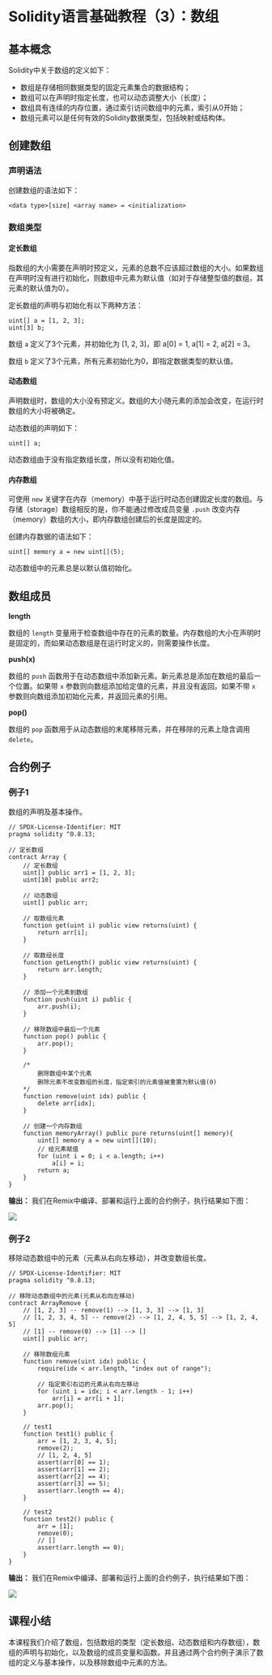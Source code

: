 # Solidity语言基础教程（3）：数组

## 基本概念

Solidity中关于数组的定义如下：

+ 数组是存储相同数据类型的固定元素集合的数据结构；
+ 数组可以在声明时指定长度，也可以动态调整大小（长度）；
+ 数组具有连续的内存位置，通过索引访问数组中的元素，索引从0开始；
+ 数组元素可以是任何有效的Solidity数据类型，包括映射或结构体。

## 创建数组

### 声明语法

创建数组的语法如下：

```
<data type>[size] <array name> = <initialization>
```

### 数组类型

#### 定长数组

指数组的大小需要在声明时预定义，元素的总数不应该超过数组的大小。如果数组在声明时没有进行初始化，则数组中元素为默认值（如对于存储整型值的数组，其元素的默认值为0）。

定长数组的声明与初始化有以下两种方法：

```
uint[] a = [1, 2, 3];
uint[3] b;
```

数组 `a` 定义了3个元素，并初始化为 [1, 2, 3]，即 a[0] = 1, a[1] = 2, a[2] = 3。

数组 `b` 定义了3个元素，所有元素初始化为0，即指定数据类型的默认值。

#### 动态数组

声明数组时，数组的大小没有预定义。数组的大小随元素的添加会改变，在运行时数组的大小将被确定。

动态数组的声明如下：

```
uint[] a;
```

动态数组由于没有指定数组长度，所以没有初始化值。

#### 内存数组

可使用 `new` 关键字在内存（memory）中基于运行时动态创建固定长度的数组。与 存储（storage）数组相反的是，你不能通过修改成员变量 `.push` 改变内存（memory）数组的大小，即内存数组创建后的长度是固定的。

创建内存数据的语法如下：

```
uint[] memory a = new uint[](5);
```

动态数组中的元素总是以默认值初始化。

## 数组成员

**length**

数组的 `length` 变量用于检查数组中存在的元素的数量。内存数组的大小在声明时是固定的，而如果动态数组是在运行时定义的，则需要操作长度。

**push(x)**

数组的 `push` 函数用于在动态数组中添加新元素。新元素总是添加在数组的最后一个位置。如果带 `x` 参数则向数组添加给定值的元素，并且没有返回。如果不带 `x` 参数则向数组添加初始化元素，并返回元素的引用。

**pop()**

数组的 `pop` 函数用于从动态数组的末尾移除元素，并在移除的元素上隐含调用 `delete`。

## 合约例子

### 例子1

数组的声明及基本操作。

```
// SPDX-License-Identifier: MIT
pragma solidity ^0.8.13;

// 定长数组
contract Array {
    // 定长数组
    uint[] public arr1 = [1, 2, 3];
    uint[10] public arr2;

    // 动态数组
    uint[] public arr;

    // 取数组元素
    function get(uint i) public view returns(uint) {
        return arr[i];
    }

    // 取数组长度
    function getLength() public view returns(uint) {
        return arr.length;
    }

    // 添加一个元素到数组
    function push(uint i) public {
        arr.push(i);
    }

    // 移除数组中最后一个元素
    function pop() public {
        arr.pop();
    }

    /*
        删除数组中某个元素
        删除元素不改变数组的长度，指定索引的元素值被重置为默认值(0)
    */
    function remove(uint idx) public {
        delete arr[idx];
    }

    // 创建一个内存数组
    function memoryArray() public pure returns(uint[] memory){
        uint[] memory a = new uint[](10);
        // 给元素赋值
        for (uint i = 0; i < a.length; i++)
            a[i] = i;
        return a;
    }
}
```

**输出：** 我们在Remix中编译、部署和运行上面的合约例子，执行结果如下图：

![](D:\资料\我的\项目\IT培训项目\区块链\课程\Solidity语言基础教程\images\remix-array.png)

### 例子2

移除动态数组中的元素（元素从右向左移动），并改变数组长度。

```
// SPDX-License-Identifier: MIT
pragma solidity ^0.8.13;

// 移除动态数组中的元素(元素从右向左移动)
contract ArrayRemove {
    // [1, 2, 3] -- remove(1) --> [1, 3, 3] --> [1, 3]
    // [1, 2, 3, 4, 5] -- remove(2) --> [1, 2, 4, 5, 5] --> [1, 2, 4, 5]
    // [1] -- remove(0) --> [1] --> []
    uint[] public arr;

    // 移除数组元素
    function remove(uint idx) public {
        require(idx < arr.length, "index out of range");

        // 指定索引右边的元素从右向左移动
        for (uint i = idx; i < arr.length - 1; i++)
            arr[i] = arr[i + 1];
        arr.pop();
    }

    // test1
    function test1() public {
        arr = [1, 2, 3, 4, 5];
        remove(2);
        // [1, 2, 4, 5]
        assert(arr[0] == 1);
        assert(arr[1] == 2);
        assert(arr[2] == 4);
        assert(arr[3] == 5);
        assert(arr.length == 4);
    }

    // test2
    function test2() public {
        arr = [1];
        remove(0);
        // []
        assert(arr.length == 0);
    }
}
```

**输出：** 我们在Remix中编译、部署和运行上面的合约例子，执行结果如下图：

![](D:\资料\我的\项目\IT培训项目\区块链\课程\Solidity语言基础教程\images\remix-arrayremove.png)

## 课程小结

本课程我们介绍了数组，包括数组的类型（定长数组、动态数组和内存数组），数组的声明与初始化，以及数组的成员变量和函数。并且通过两个合约例子演示了数组的定义与基本操作，以及移除数组中元素的方法。

